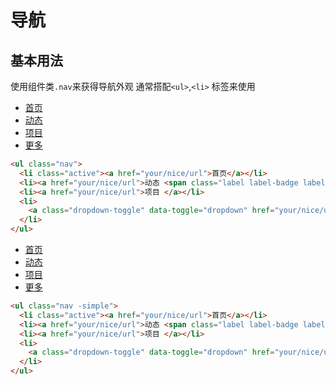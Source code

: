 # 导航

## 基本用法

使用组件类`.nav`来获得导航外观 通常搭配`<ul>`,`<li>` 标签来使用

<Example>
<ul class="nav">
  <li class="active"><a href="your/nice/url">首页</a></li>
  <li><a href="your/nice/url">动态 </a></li>
  <li><a href="your/nice/url">项目 </a></li>
  <li>
    <a class="dropdown-toggle" data-toggle="dropdown" href="your/nice/url">更多 <span class="caret"></span></a>
  </li>
</ul>
</Example>

```html
<ul class="nav">
  <li class="active"><a href="your/nice/url">首页</a></li>
  <li><a href="your/nice/url">动态 <span class="label label-badge label-success">4</span></a></li>
  <li><a href="your/nice/url">项目 </a></li>
  <li>
    <a class="dropdown-toggle" data-toggle="dropdown" href="your/nice/url">更多 <span class="caret"></span></a>
  </li>
</ul>
```

<Example>
<ul class="nav -simple">
  <li class="active"><a href="your/nice/url">首页</a></li>
  <li><a href="your/nice/url">动态 </a></li>
  <li><a href="your/nice/url">项目 </a></li>
  <li>
    <a class="dropdown-toggle" data-toggle="dropdown" href="your/nice/url">更多 <span class="caret"></span></a>
  </li>
</ul>
</Example>

```html
<ul class="nav -simple">
  <li class="active"><a href="your/nice/url">首页</a></li>
  <li><a href="your/nice/url">动态 <span class="label label-badge label-success">4</span></a></li>
  <li><a href="your/nice/url">项目 </a></li>
  <li>
    <a class="dropdown-toggle" data-toggle="dropdown" href="your/nice/url">更多 <span class="caret"></span></a>
  </li>
</ul>
```
